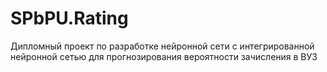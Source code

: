 # SPbPU.Rating
Дипломный проект по разработке нейронной сети с интегрированной нейронной сетью для прогнозирования вероятности зачисления в ВУЗ 
